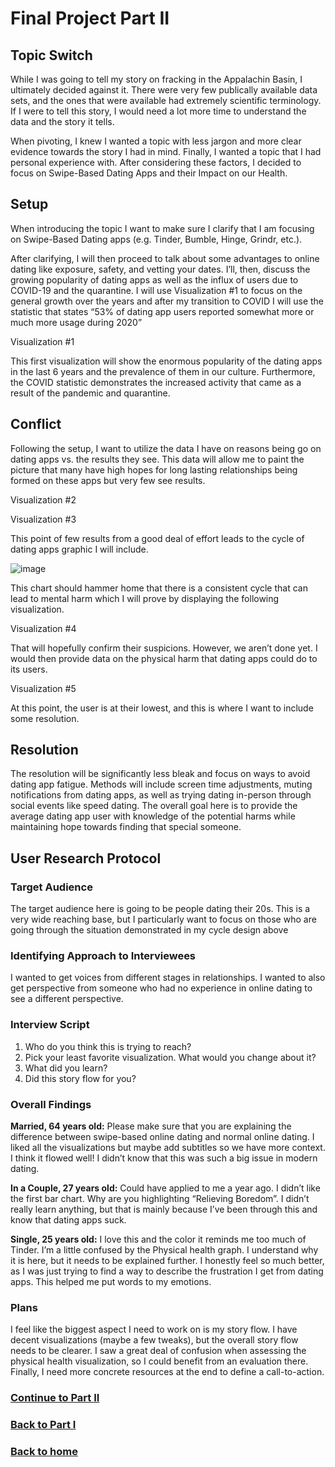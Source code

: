 # Final Project Part II

## Topic Switch
While I was going to tell my story on fracking in the Appalachin Basin, I ultimately decided against it. There were very few publically available data sets, and the ones that were available had extremely scientific terminology. If I were to tell this story, I would need a lot more time to understand the data and the story it tells.

When pivoting, I knew I wanted a topic with less jargon and more clear evidence towards the story I had in mind. Finally, I wanted a topic that I had personal experience with. After considering these factors, I decided to focus on Swipe-Based Dating Apps and their Impact on our Health.

## Setup
When introducing the topic I want to make sure I clarify that I am focusing on Swipe-Based Dating apps (e.g. Tinder, Bumble, Hinge, Grindr, etc.). 

After clarifying, I will then proceed to talk about some advantages to online dating like exposure, safety, and vetting your dates. I’ll, then, discuss the growing popularity of dating apps as well as the influx of users due to COVID-19 and the quarantine. I will use Visualization #1 to focus on the general growth over the years and after my transition to COVID I will use the statistic that states “53% of dating app users reported somewhat more or much more usage during 2020”


Visualization #1
<div class="flourish-embed flourish-chart" data-src="visualisation/11386604"><script src="https://public.flourish.studio/resources/embed.js"></script></div>
This first visualization will show the enormous popularity of the dating apps in the last 6 years and the prevalence of them in our culture. Furthermore, the COVID statistic demonstrates the increased activity that came as a result of the pandemic and quarantine.

## Conflict ##
Following the setup, I want to utilize the data I have on reasons being go on dating apps vs. the results they see. This data will allow me to paint the picture that many have high hopes for long lasting relationships being formed on these apps but very few see results.


Visualization #2
<div class="flourish-embed flourish-hierarchy" data-src="visualisation/11384044"><script src="https://public.flourish.studio/resources/embed.js"></script>
</div>


Visualization #3
<div class="flourish-embed flourish-hierarchy" data-src="visualisation/11384439"><script src="https://public.flourish.studio/resources/embed.js"></script></div>

This point of few results from a good deal of effort leads to the cycle of dating apps graphic I will include. 


![image](https://user-images.githubusercontent.com/112968634/194205332-66cb3a47-e2c2-43f4-987b-24f7222e3e81.png)


This chart should hammer home that there is a consistent cycle that can lead to mental harm which I will prove by displaying the following visualization.


Visualization #4
<div class="flourish-embed flourish-radar" data-src="visualisation/11384695"><script src="https://public.flourish.studio/resources/embed.js"></script></div>
That will hopefully confirm their suspicions. However, we aren’t done yet. I would then provide data on the physical harm that dating apps could do to its users.


Visualization #5
<div class="flourish-embed flourish-radar" data-src="visualisation/11384801"><script src="https://public.flourish.studio/resources/embed.js"></script></div>
At this point, the user is at their lowest, and this is where I want to include some resolution.

## Resolution
The resolution will be significantly less bleak and focus on ways to avoid dating app fatigue. Methods will include screen time adjustments, muting notifications from dating apps, as well as trying dating in-person through social events like speed dating. The overall goal here is to provide the average dating app user with knowledge of the potential harms while maintaining hope towards finding that special someone.

## User Research Protocol
### Target Audience

The target audience here is going to be people dating their 20s. This is a very wide reaching base, but I particularly want to focus on those who are going through the situation demonstrated in my cycle design above

### Identifying Approach to Interviewees ###
I wanted to get voices from different stages in relationships. I wanted to also get perspective from someone who had no experience in online dating to see a different perspective.

### Interview Script
1. Who do you think this is trying to reach?
2. Pick your least favorite visualization. What would you change about it?
3. What did you learn?
4. Did this story flow for you?

### Overall Findings
**Married, 64 years old:**
Please make sure that you are explaining the difference between swipe-based online dating and normal online dating. I liked all the visualizations but maybe add subtitles so we have more context. I think it flowed well! I didn’t know that this was such a big issue in modern dating.

**In a Couple, 27 years old:**
Could have applied to me a year ago. I didn’t like the first bar chart. Why are you highlighting “Relieving Boredom”. I didn’t really learn anything, but that is mainly because I’ve been through this and know that dating apps suck.

**Single, 25 years old:**
I love this and the color it reminds me too much of Tinder. I’m a little confused by the Physical health graph. I understand why it is here, but it needs to be explained further. I honestly feel so much better, as I was just trying to find a way to describe the frustration I get from dating apps. This helped me put words to my emotions.

### Plans
I feel like the biggest aspect I need to work on is my story flow. I have decent visualizations (maybe a few tweaks), but the overall story flow needs to be clearer. I saw a great deal of confusion when assessing the physical health visualization, so I could benefit from an evaluation there. Finally, I need more concrete resources at the end to define a call-to-action.

### [Continue to Part II](/finalproject_pt3.md)
### [Back to Part I](/finalproject_pt1.md)
### [Back to home](https://reedcallan.github.io/Telling-Stories-with-Data/)
